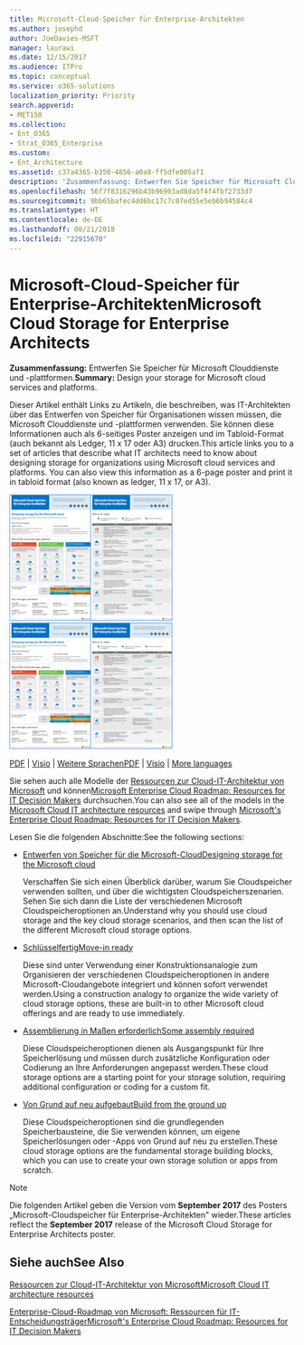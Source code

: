 ```yaml
---
title: Microsoft-Cloud-Speicher für Enterprise-Architekten
ms.author: josephd
author: JoeDavies-MSFT
manager: laurawi
ms.date: 12/15/2017
ms.audience: ITPro
ms.topic: conceptual
ms.service: o365-solutions
localization_priority: Priority
search.appverid:
- MET150
ms.collection:
- Ent_O365
- Strat_O365_Enterprise
ms.custom:
- Ent_Architecture
ms.assetid: c37a4365-b350-4856-a0a8-ff5dfe005af1
description: 'Zusammenfassung: Entwerfen Sie Speicher für Microsoft Clouddienste und -plattformen.'
ms.openlocfilehash: 56f7f8316296b43b96903ad8da5f4f4fbf2733d7
ms.sourcegitcommit: 9bb65bafec4dd6bc17c7c07ed55e5eb6b94584c4
ms.translationtype: HT
ms.contentlocale: de-DE
ms.lasthandoff: 08/21/2018
ms.locfileid: "22915670"
---
```

# <a name="microsoft-cloud-storage-for-enterprise-architects"></a><span data-ttu-id="60efe-103">Microsoft-Cloud-Speicher für Enterprise-Architekten</span><span class="sxs-lookup"><span data-stu-id="60efe-103">Microsoft Cloud Storage for Enterprise Architects</span></span>

 <span data-ttu-id="60efe-104">**Zusammenfassung:** Entwerfen Sie Speicher für Microsoft Clouddienste und -plattformen.</span><span class="sxs-lookup"><span data-stu-id="60efe-104">**Summary:** Design your storage for Microsoft cloud services and platforms.</span></span>
  
<span data-ttu-id="60efe-p101">Dieser Artikel enthält Links zu Artikeln, die beschreiben, was IT-Architekten über das Entwerfen von Speicher für Organisationen wissen müssen, die Microsoft Clouddienste und -plattformen verwenden. Sie können diese Informationen auch als 6-seitiges Poster anzeigen und im Tabloid-Format (auch bekannt als Ledger, 11 x 17 oder A3) drucken.</span><span class="sxs-lookup"><span data-stu-id="60efe-p101">This article links you to a set of articles that describe what IT architects need to know about designing storage for organizations using Microsoft cloud services and platforms. You can also view this information as a 6-page poster and print it in tabloid format (also known as ledger, 11 x 17, or A3).</span></span>
  
<span data-ttu-id="60efe-107">[![Miniaturbild für Microsoft-Cloud-Speichermodell](media/0d4e2eb9-1109-4b3b-bf9e-2f3eff2e2cc4.png)  
](https://www.microsoft.com/download/details.aspx?id=49552)</span><span class="sxs-lookup"><span data-stu-id="60efe-107">[![Thumb image for Microsoft cloud storage model](media/0d4e2eb9-1109-4b3b-bf9e-2f3eff2e2cc4.png)  
](https://www.microsoft.com/download/details.aspx?id=49552)</span></span>
  
<span data-ttu-id="60efe-108">[PDF](https://go.microsoft.com/fwlink/p/?linkid=842079) | [Visio](https://go.microsoft.com/fwlink/p/?linkid=842080) | [Weitere Sprachen](https://www.microsoft.com/download/details.aspx?id=49552)</span><span class="sxs-lookup"><span data-stu-id="60efe-108">[PDF](https://go.microsoft.com/fwlink/p/?linkid=842079) | [Visio](https://go.microsoft.com/fwlink/p/?linkid=842080) | [More languages](https://www.microsoft.com/download/details.aspx?id=49552)</span></span>
  
<span data-ttu-id="60efe-109">Sie sehen auch alle Modelle der [Ressourcen zur Cloud-IT-Architektur von Microsoft](microsoft-cloud-it-architecture-resources.md) und können[Microsoft Enterprise Cloud Roadmap: Resources for IT Decision Makers](https://aka.ms/cloudarchitecture) durchsuchen.</span><span class="sxs-lookup"><span data-stu-id="60efe-109">You can also see all of the models in the [Microsoft Cloud IT architecture resources](microsoft-cloud-it-architecture-resources.md) and swipe through [Microsoft's Enterprise Cloud Roadmap: Resources for IT Decision Makers](https://aka.ms/cloudarchitecture).</span></span>
  
<span data-ttu-id="60efe-110">Lesen Sie die folgenden Abschnitte:</span><span class="sxs-lookup"><span data-stu-id="60efe-110">See the following sections:</span></span>
  
- [<span data-ttu-id="60efe-111">Entwerfen von Speicher für die Microsoft-Cloud</span><span class="sxs-lookup"><span data-stu-id="60efe-111">Designing storage for the Microsoft cloud</span></span>](designing-storage-for-the-microsoft-cloud.md)
    
    <span data-ttu-id="60efe-112">Verschaffen Sie sich einen Überblick darüber, warum Sie Cloudspeicher verwenden sollten, und über die wichtigsten Cloudspeicherszenarien. Sehen Sie sich dann die Liste der verschiedenen Microsoft Cloudspeicheroptionen an.</span><span class="sxs-lookup"><span data-stu-id="60efe-112">Understand why you should use cloud storage and the key cloud storage scenarios, and then scan the list of the different Microsoft cloud storage options.</span></span>
    
- [<span data-ttu-id="60efe-113">Schlüsselfertig</span><span class="sxs-lookup"><span data-stu-id="60efe-113">Move-in ready</span></span>](move-in-ready.md)
    
    <span data-ttu-id="60efe-114">Diese sind unter Verwendung einer Konstruktionsanalogie zum Organisieren der verschiedenen Cloudspeicheroptionen in andere Microsoft-Cloudangebote integriert und können sofort verwendet werden.</span><span class="sxs-lookup"><span data-stu-id="60efe-114">Using a construction analogy to organize the wide variety of cloud storage options, these are built-in to other Microsoft cloud offerings and are ready to use immediately.</span></span>
    
- [<span data-ttu-id="60efe-115">Assemblierung in Maßen erforderlich</span><span class="sxs-lookup"><span data-stu-id="60efe-115">Some assembly required</span></span>](some-assembly-required.md)
    
    <span data-ttu-id="60efe-116">Diese Cloudspeicheroptionen dienen als Ausgangspunkt für Ihre Speicherlösung und müssen durch zusätzliche Konfiguration oder Codierung an Ihre Anforderungen angepasst werden.</span><span class="sxs-lookup"><span data-stu-id="60efe-116">These cloud storage options are a starting point for your storage solution, requiring additional configuration or coding for a custom fit.</span></span>
    
- [<span data-ttu-id="60efe-117">Von Grund auf neu aufgebaut</span><span class="sxs-lookup"><span data-stu-id="60efe-117">Build from the ground up</span></span>](build-from-the-ground-up.md)
    
    <span data-ttu-id="60efe-118">Diese Cloudspeicheroptionen sind die grundlegenden Speicherbausteine, die Sie verwenden können, um eigene Speicherlösungen oder -Apps von Grund auf neu zu erstellen.</span><span class="sxs-lookup"><span data-stu-id="60efe-118">These cloud storage options are the fundamental storage building blocks, which you can use to create your own storage solution or apps from scratch.</span></span>
    
> [!NOTE]
> <span data-ttu-id="60efe-119">Die folgenden Artikel geben die Version vom **September 2017** des Posters „Microsoft-Cloudspeicher für Enterprise-Architekten" wieder.</span><span class="sxs-lookup"><span data-stu-id="60efe-119">These articles reflect the **September 2017** release of the Microsoft Cloud Storage for Enterprise Architects poster.</span></span>
  
## <a name="see-also"></a><span data-ttu-id="60efe-120">Siehe auch</span><span class="sxs-lookup"><span data-stu-id="60efe-120">See Also</span></span>

[<span data-ttu-id="60efe-121">Ressourcen zur Cloud-IT-Architektur von Microsoft</span><span class="sxs-lookup"><span data-stu-id="60efe-121">Microsoft Cloud IT architecture resources</span></span>](microsoft-cloud-it-architecture-resources.md)

[<span data-ttu-id="60efe-122">Enterprise-Cloud-Roadmap von Microsoft: Ressourcen für IT-Entscheidungsträger</span><span class="sxs-lookup"><span data-stu-id="60efe-122">Microsoft's Enterprise Cloud Roadmap: Resources for IT Decision Makers</span></span>](https://sway.com/FJ2xsyWtkJc2taRD)



